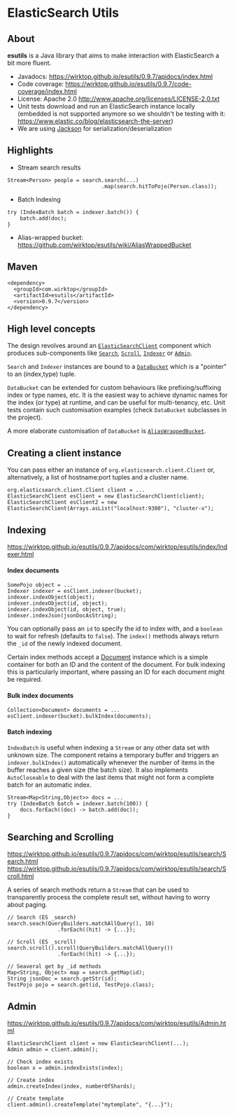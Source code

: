 # ElasticSearch Utils

## About
**esutils** is a Java library that aims to make interaction with ElasticSearch a bit more fluent.
* Javadocs: https://wirktop.github.io/esutils/0.9.7/apidocs/index.html
* Code coverage: https://wirktop.github.io/esutils/0.9.7/code-coverage/index.html
* License: Apache 2.0 http://www.apache.org/licenses/LICENSE-2.0.txt
* Unit tests download and run an ElasticSearch instance locally (embedded is not supported anymore so
we shouldn't be testing with it: https://www.elastic.co/blog/elasticsearch-the-server)
* We are using [Jackson](https://github.com/FasterXML/jackson) for serialization/deserialization
## Highlights

* Stream search results
```
Stream<Person> people = search.search(...)
                              .map(search.hitToPojo(Person.class));
```

* Batch Indexing
```
try (IndexBatch batch = indexer.batch()) {
    batch.add(doc);
}

```
* Alias-wrapped bucket: https://github.com/wirktop/esutils/wiki/AliasWrappedBucket
## Maven

```
<dependency>
  <groupId>com.wirktop</groupId>
  <artifactId>esutils</artifactId>
  <version>0.9.7</version>
</dependency>
```

## High level concepts
The design revolves around an [`ElasticSearchClient`](https://wirktop.github.io/esutils/0.9.7/apidocs/com/wirktop/esutils/ElasticSearchClient.html) component
which produces sub-components like [`Search`](https://wirktop.github.io/esutils/0.9.7/apidocs/com/wirktop/esutils/search/Search.html),
[`Scroll`](https://wirktop.github.io/esutils/0.9.7/apidocs/com/wirktop/esutils/search/Scroll.html),
[`Indexer`](https://wirktop.github.io/esutils/0.9.7/apidocs/com/wirktop/esutils/index/Indexer.html) or
[`Admin`](https://wirktop.github.io/esutils/0.9.7/apidocs/com/wirktop/esutils/Admin.html).

`Search` and `Indexer` instances are bound to a [`DataBucket`](https://wirktop.github.io/esutils/0.9.7/apidocs/com/wirktop/esutils/DataBucket.html) which is a "pointer" to
an (index,type) tuple.

`DataBucket` can be extended for custom behaviours like prefixing/suffixing index or type names, etc. It is the easiest way to achieve dynamic names for the
index (or type) at runtime, and can be useful for multi-tenancy, etc. Unit tests contain such customisation examples (check `DataBucket` subclasses in the project).

A more elaborate customisation of `DataBucket` is [`AliasWrappedBucket`](https://github.com/wirktop/esutils/wiki/AliasWrappedBucket).

## Creating a client instance
You can pass either an instance of `org.elasticsearch.client.Client` or, alternatively, a list of hostname:port tuples and a cluster name. 
```
org.elasticsearch.client.Client client = ...
ElasticSearchClient esClient = new ElasticSearchClient(client);
ElasticSearchClient esClient2 = new ElasticSearchClient(Arrays.asList("localhost:9300"), "cluster-x");
```

## Indexing
https://wirktop.github.io/esutils/0.9.7/apidocs/com/wirktop/esutils/index/Indexer.html
#### Index documents
```
SomePojo object = ...
Indexer indexer = esClient.indexer(bucket);
indexer.indexObject(object);
indexer.indexObject(id, object);
indexer.indexObject(id, object, true);
indexer.indexJson(jsonDocAsString);
```
You can optionally pass an `id` to specify the id to index with, and a `boolean` to wait for refresh (defaults to `false`).
The `index()` methods always return the `_id` of the newly indexed document.

Certain index methods accept a [Document](https://wirktop.github.io/esutils/0.9.7/apidocs/com/wirktop/esutils/Document.html) instance which is a simple container 
for both an ID and the content of the document. For bulk indexing this is particularly important, where passing an ID for each document might be required.

#### Bulk index documents
```
Collection<Document> documents = ...
esClient.indexer(bucket).bulkIndex(documents);
```

#### Batch indexing
`IndexBatch` is useful when indexing a `Stream` or any other data set with unknown size. The component retains a temporary buffer and triggers an `indexer.bulkIndex()`
automatically whenever the number of items in the buffer reaches a given size (the batch size). It also implements `AutoCloseable` to deal with the last items that
might not form a complete batch for an automatic index.  
```
Stream<Map<String,Object>> docs = ...
try (IndexBatch batch = indexer.batch(100)) {
    docs.forEach((doc) -> batch.add(doc));
}
```

## Searching and Scrolling
https://wirktop.github.io/esutils/0.9.7/apidocs/com/wirktop/esutils/search/Search.html
https://wirktop.github.io/esutils/0.9.7/apidocs/com/wirktop/esutils/search/Scroll.html

A series of search methods return a `Stream` that can be used to transparently process the complete result set, without having to worry about paging.
```
// Search (ES _search)
search.seach(QueryBuilders.matchAllQuery(), 10)
                .forEach((hit) -> {...});
                
// Scroll (ES _scroll)
search.scroll().scroll(QueryBuilders.matchAllQuery())
                .forEach((hit) -> {...});

// Seaveral get by _id methods
Map<String, Object> map = search.getMap(id);
String jsonDoc = search.getStr(id);
TestPojo pojo = search.get(id, TestPojo.class);
```

## Admin
https://wirktop.github.io/esutils/0.9.7/apidocs/com/wirktop/esutils/Admin.html
```
ElasticSearchClient client = new ElasticSearchClient(...);
Admin admin = client.admin();

// Check index exists
boolean x = admin.indexExists(index);

// Create index
admin.createIndex(index, numberOfShards);

// Create template
client.admin().createTemplate("mytemplate", "{...}");
```

